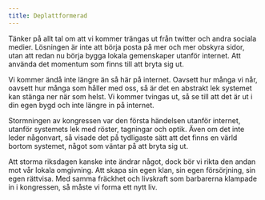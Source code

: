 ```yaml
---
title: Deplattformerad
---
```

Tänker på allt tal om att vi kommer trängas ut från twitter och andra sociala medier. Lösningen är inte att börja posta på mer och mer obskyra sidor, utan att redan nu börja bygga lokala gemenskaper utanför internet. Att använda det momentum som finns till att bryta sig ut.

Vi kommer ändå inte längre än så här på internet. Oavsett hur många vi når, oavsett hur många som håller med oss, så är det en abstrakt lek systemet kan stänga ner när som helst. Vi kommer tvingas ut, så se till att det är ut i din egen bygd och inte längre in på internet.

Stormningen av kongressen var den första händelsen utanför internet, utanför systemets lek med röster, tagningar och optik. Även om det inte leder någonvart, så visade det på tydligaste sätt att det finns en värld bortom systemet, något som väntar på att bryta sig ut.

Att storma riksdagen kanske inte ändrar något, dock bör vi rikta den andan mot vår lokala omgivning. Att skapa sin egen klan, sin egen försörjning, sin egen rättvisa. Med samma fräckhet och livskraft som barbarerna klampade in i kongressen, så måste vi forma ett nytt liv.